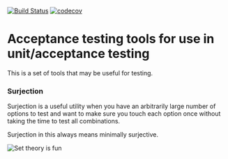 [![Build Status](https://travis-ci.org/Brian-Williams/acceptanceutils.svg?branch=master)](https://travis-ci.org/Brian-Williams/acceptanceutils) [![codecov](https://codecov.io/gh/Brian-Williams/acceptanceutils/branch/master/graph/badge.svg)](https://codecov.io/gh/Brian-Williams/acceptanceutils)


# Acceptance testing tools for use in unit/acceptance testing

This is a set of tools that may be useful for testing.

### Surjection

Surjection is a useful utility when you have an arbitrarily large number of options to test and want to make sure you
touch each option once without taking the time to test all combinations.

Surjection in this always means minimally surjective.


<!--- The first 'images' is the branch name, the second is the folder in that branch --->
![Set theory is fun](/../images/images/Surjection.svg.png?raw=true "Surjection")
